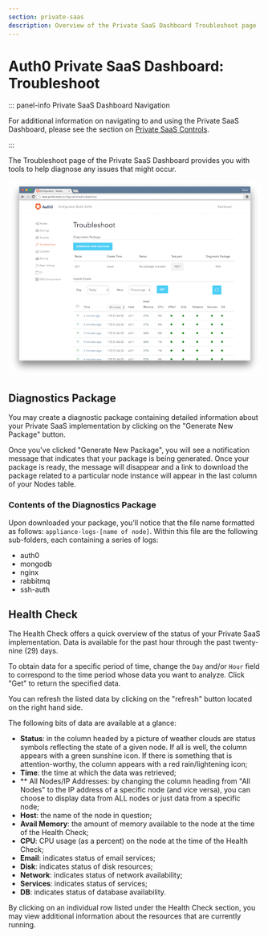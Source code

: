 ```yaml
---
section: private-saas
description: Overview of the Private SaaS Dashboard Troubleshoot page
---
```


# Auth0 Private SaaS Dashboard: Troubleshoot

::: panel-info Private SaaS Dashboard Navigation

For additional information on navigating to and using the Private SaaS Dashboard, please see the section on [Private SaaS Controls](/private-saas/dashboard#private-saas-controls).

:::

The Troubleshoot page of the Private SaaS Dashboard provides you with tools to help diagnose any issues that might occur.

![](/media/articles/private-saas/dashboard/troubleshoot.png)

## Diagnostics Package

You may create a diagnostic package containing detailed information about your Private SaaS implementation by clicking on the "Generate New Package" button.

Once you've clicked "Generate New Package", you will see a notification message that indicates that your package is being generated. Once your package is ready, the message will disappear and a link to download the package related to a particular node instance will appear in the last column of your Nodes table.

### Contents of the Diagnostics Package

Upon downloaded your package, you'll notice that the file name formatted as follows: `appliance-logs-[name of node]`. Within this file are the following sub-folders, each containing a series of logs:

* auth0
* mongodb
* nginx
* rabbitmq
* ssh-auth

## Health Check

The Health Check offers a quick overview of the status of your Private SaaS implementation. Data is available for the past hour through the past twenty-nine (29) days.

To obtain data for a specific period of time, change the `Day` and/or `Hour` field to correspond to the time period whose data you want to analyze. Click "Get" to return the specified data.

You can refresh the listed data by clicking on the "refresh" button located on the right hand side.

The following bits of data are available at a glance:

* **Status**: in the column headed by a picture of weather clouds are status symbols reflecting the state of a given node. If all is well, the column appears with a green sunshine icon. If there is something that is attention-worthy, the column appears with a red rain/lightening icon;
* **Time**: the time at which the data was retrieved;
* ** All Nodes/IP Addresses: by changing the column heading from "All Nodes" to the IP address of a specific node (and vice versa), you can choose to display data from ALL nodes or just data from a specific node;
* **Host**: the name of the node in question;
* **Avail Memory**: the amount of memory available to the node at the time of the Health Check;
* **CPU**: CPU usage (as a percent) on the node at the time of the Health Check;
* **Email**: indicates status of email services;
* **Disk**: indicates status of disk resources;
* **Network**: indicates status of network availability;
* **Services**: indicates status of services;
* **DB**: indicates status of database availability.

By clicking on an individual row listed under the Health Check section, you may view additional information about the resources that are currently running.
